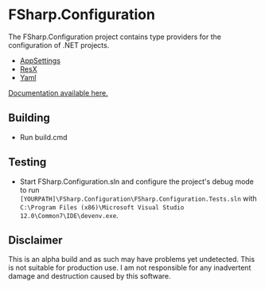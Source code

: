 FSharp.Configuration
===========================

The FSharp.Configuration project contains type providers for the configuration of .NET projects.

* [AppSettings](http://fsprojects.github.io/FSharp.Configuration/AppSettingsProvider.html)
* [ResX](http://fsprojects.github.io/FSharp.Configuration/ResXProvider.html)
* [Yaml](http://fsprojects.github.io/FSharp.Configuration/YamlProvider.html)

<a href="http://fsprojects.github.io/FSharp.Configuration" target="_blank">Documentation available here.</a>

## Building

* Run build.cmd

## Testing

* Start FSharp.Configuration.sln and configure the project's debug mode to run `[YOURPATH]\FSharp.Configuration\FSharp.Configuration.Tests.sln` with `C:\Program Files (x86)\Microsoft Visual Studio 12.0\Common7\IDE\devenv.exe`.

## Disclaimer

This is an alpha build and as such may have problems yet undetected. This is not suitable for production use.  I am not responsible for any inadvertent damage and destruction caused by this software.
